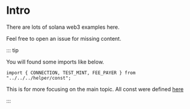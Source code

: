# Intro

There are lots of solana web3 examples here.

Feel free to open an issue for missing content.

::: tip

You will found some imports like below.

`import { CONNECTION, TEST_MINT, FEE_PAYER } from "../../../helper/const";`

This is for more focusing on the main topic. All const were defined [here](https://github.com/yihau/solana-web3-demo/blob/main/helper/const.ts)

:::
